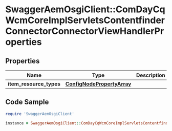 # SwaggerAemOsgiClient::ComDayCqWcmCoreImplServletsContentfinderConnectorConnectorViewHandlerProperties

## Properties

Name | Type | Description | Notes
------------ | ------------- | ------------- | -------------
**item_resource_types** | [**ConfigNodePropertyArray**](ConfigNodePropertyArray.md) |  | [optional] 

## Code Sample

```ruby
require 'SwaggerAemOsgiClient'

instance = SwaggerAemOsgiClient::ComDayCqWcmCoreImplServletsContentfinderConnectorConnectorViewHandlerProperties.new(item_resource_types: null)
```


